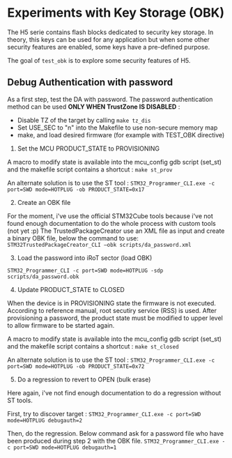Experiments with Key Storage (OBK)
==================================

The H5 serie contains flash blocks dedicated to security key storage. In
theory, this keys can be used for any application but when some other
security features are enabled, some keys have a pre-defined purpose.

The goal of `test_obk` is to explore some security features of H5.

Debug Authentication with password
----------------------------------

As a first step, test the DA with password. The password authentication
method can be used **ONLY WHEN TrustZone IS DISABLED** :
 - Disable TZ of the target by calling `make tz_dis`
 - Set USE_SEC to "n" into the Makefile to use non-secure memory map
 - make, and load desired firmware (for example with TEST_OBK directive)

1) Set the MCU PRODUCT_STATE to PROVISIONING

A macro to modify state is available into the mcu_config gdb script (set_st)
and the makefile script contains a shortcut : `make st_prov`

An alternate solution is to use the ST tool :
`STM32_Programmer_CLI.exe -c port=SWD mode=HOTPLUG -ob PRODUCT_STATE=0x17`

2) Create an OBK file

For the moment, i've use the official STM32Cube tools because i've not found
enough documentation to do the whole process with custom tools (not yet :p)
The TrustedPackageCreator use an XML file as input and create a binary OBK
file, below the command to use:
```STM32TrustedPackageCreator_CLI –obk scripts/da_password.xml```

3) Load the password into iRoT sector (load OBK)

```STM32_Programmer_CLI -c port=SWD mode=HOTPLUG -sdp scripts/da_password.obk```

4) Update PRODUCT_STATE to CLOSED

When the device is in PROVISIONING state the firmware is not executed. According
to reference manual, root secutiry service (RSS) is used. After provisioning a
password, the product state must be modified to upper level to allow firmware to
be started again.

A macro to modify state is available into the mcu_config gdb script (set_st)
and the makefile script contains a shortcut : `make st_closed`

An alternate solution is to use the ST tool :
`STM32_Programmer_CLI.exe -c port=SWD mode=HOTPLUG -ob PRODUCT_STATE=0x72`

5) Do a regression to revert to OPEN (bulk erase)

Here again, i've not find enough documentation to do a regression without ST
tools.

First, try to discover target :
```STM32_Programmer_CLI.exe -c port=SWD mode=HOTPLUG debugauth=2```

Then, do the regression. Below command ask for a password file who have been
produced during step 2 with the OBK file.
```STM32_Programmer_CLI.exe -c port=SWD mode=HOTPLUG debugauth=1```
